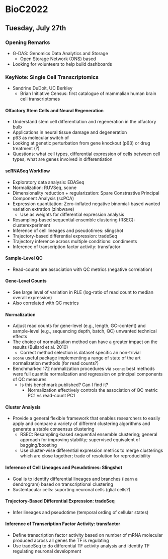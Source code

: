# BioC2022

## Tuesday, July 27th

### Opening Remarks
* G-DAS: Genomics Data Analytics and Storage
	* Open Storage Network (ONS) based 
* Looking for volunteers to help build dashboards

### KeyNote: Single Cell Transcriptomics
* Sandrine DuDoit, UC Berkley
	* Brian Initiative Census: first catalogue of mammalian human brain cell transcriptomes

#### Olfactory Stem Cells and Neural Regeneration
* Understand stem cell differentiation and regeneration in the olfactory bulb
* Applications in neural tissue damage and degeneration
* p63 as molecular switch of 
* Looking at genetic perturbation from gene knockout (p63) or drug treatment (?)
* Questions: what cell types, differential expression of cells between cell types, what are genes involved in differentiation

#### scRNASeq Workflow
* Exploratory data analysis: EDASeq
* Normalization: RUVSeq, scone
* Dimensionality reduction + regularization: Spare Constrastive Principal Component Analysis (scPCA)
* Expression quantitation: Zero-inflated negative binomial-based wanted variation extration (zinbwave)
	* Use as weights for differential expression analysis
* Resampling-based sequential ensemble clustering (RSEC): clusterexperiment
* Inference of cell lineages and pseudotimes: slingshot
* Trajectory-based differential expression: tradeSeq
* Trajectory inference across multiple conditions: condiments
* Inference of transcription factor activity: transfactor

#### Sample-Level QC
* Read-counts are association with QC metrics (negative correlation)

#### Gene-Level Counts
* See large level of variation in RLE (log-ratio of read count to median overall expression)
* Also correlated with QC metrics

#### Normalization
* Adjust read counts for gene-level (e.g., length, GC-content) and sample-level (e.g., sequencing depth, batch, QC) unwanted technical effects
* The choice of normalization method can have a greater impact on the results (Bullard et al. 2010)
	* Correct method selection is dataset specific an non-trivial
* `scone` useful package implementing a range of state of the art normalization methods (for read counts?)
* Benchmarked 172 normalization procedures via `scone`: best methods were full quantile normalization and regression on principal components of QC measures
  * Is this benchmark published? Can I find it?
	  * Normalization effectively controls the association of QC metric PC1 vs read-count PC1

#### Cluster Analysis
* Provide a general flexible framework that enables researchers to easily apply and compare a variety of different clustering algorithms and generate a stable consensus clustering
	* RSEC: Resampling-based sequential ensemble clustering; general approach for improving stability; supervised equivalent of bagging/boosting
	* Use cluster-wise differential expression metrics to merge clusterings which are close together; trade of resolution for reproducibility

#### Inference of Cell Lineages and Pseudotimes: Slingshot
* Goal is to identify differential lineages and branches (learn a dendrogram) based on transcriptional clustering
* Sustentacular cells: suporting neuronal cells (glial cells?)

#### Trajectory-Based Differential Expression: tradeSeq
* Infer lineages and pseudotime (temporal ording of cellular states)

#### Inference of Transcription Factor Activity: transfactor
* Define transcription factor activity based on number of mRNA molecular produced across all genes the TF is regulating
* Use tradeSeq to do differential TF activity analysis and identify TF regulating neuronal development

#### 

